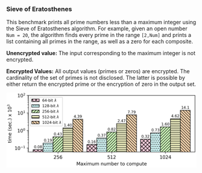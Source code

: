 ### Sieve of Eratosthenes
This benchmark prints all prime numbers less than a maximum integer using the Sieve of Eratosthenes algorithm. For example, given an open number ```Num = 20```, the algorithm finds every prime in the range `[2,Num]` and prints a list containing all primes in the range, as well as a zero for each composite.

**Unencrypted value:** The input corresponding to the maximum integer is not encrypted. 

**Encrypted Values:** All output values (primes or zeros) are encrypted. The cardinality of the set of primes is not disclosed. The latter is possible by either return the encrypted prime or the encryption of zero in the output set.

![alt text](./../graphs/primes.png)

